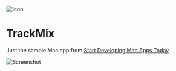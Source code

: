 ![Icon](https://cloud.githubusercontent.com/assets/4397642/8272335/097b9f3a-180c-11e5-851e-ed4d584de3e1.png)

TrackMix
========
Just the sample Mac app from [Start Developing Mac Apps
Today](https://developer.apple.com/library/mac/referencelibrary/GettingStarted/RoadMapOSX/chapters/01_Introduction.html).

![Screenshot](https://cloud.githubusercontent.com/assets/4397642/8272331/ed85f730-180b-11e5-9dd1-664b4c3432b8.png)
